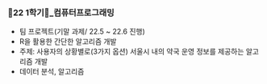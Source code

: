 ### **🏤22 1학기🏤_컴퓨터프로그래밍**
- 팀 프로젝트(기말 과제/ 22.5 ~ 22.6 진행)
- R을 활용한 간단한 알고리즘 개발
- 주제: 사용자의 상황별로(3가지 옵션) 서울시 내의 약국 운영 정보를 제공하는 알고리즘 개발
- 데이터 분석, 알고리즘 
